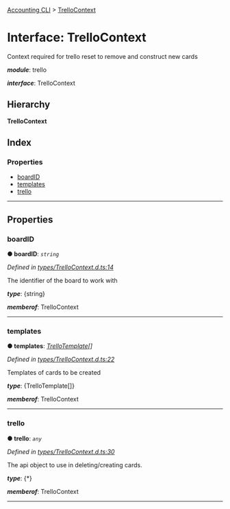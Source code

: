 [Accounting CLI](../README.md) > [TrelloContext](../interfaces/trellocontext.md)

# Interface: TrelloContext

Context required for trello reset to remove and construct new cards

*__module__*: trello

*__interface__*: TrelloContext

## Hierarchy

**TrelloContext**

## Index

### Properties

* [boardID](trellocontext.md#boardid)
* [templates](trellocontext.md#templates)
* [trello](trellocontext.md#trello)

---

## Properties

<a id="boardid"></a>

###  boardID

**● boardID**: *`string`*

*Defined in [types/TrelloContext.d.ts:14](https://github.com/daniellacosse/accounting-cli/blob/5590464/types/TrelloContext.d.ts#L14)*

The identifier of the board to work with

*__type__*: {string}

*__memberof__*: TrelloContext

___
<a id="templates"></a>

###  templates

**● templates**: *[TrelloTemplate](trellotemplate.md)[]*

*Defined in [types/TrelloContext.d.ts:22](https://github.com/daniellacosse/accounting-cli/blob/5590464/types/TrelloContext.d.ts#L22)*

Templates of cards to be created

*__type__*: {TrelloTemplate\[\]}

*__memberof__*: TrelloContext

___
<a id="trello"></a>

###  trello

**● trello**: *`any`*

*Defined in [types/TrelloContext.d.ts:30](https://github.com/daniellacosse/accounting-cli/blob/5590464/types/TrelloContext.d.ts#L30)*

The api object to use in deleting/creating cards.

*__type__*: {\*}

*__memberof__*: TrelloContext

___

